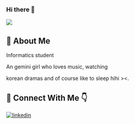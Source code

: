 ### Hi there 👋

<img src="https://awesome-svg.vercel.app/card/card_2?name=ISNAINI%20INTAN%20NUR%20KHISANAH&summary=MAHASISWA%20INFORMATIKA&style=nameColor:RGBA( 119, 136, 153, 1 );summaryColor:RGBA( 119, 136, 153, 1 );backgroundColor:RGBA( 176, 196, 222, 1 );" />

## 🚀 About Me

Informatics student

An gemini girl who loves music, watching

korean dramas and of course like to sleep hihi ><.


## 🔗 Connect With Me 👇
[![linkedin](https://img.shields.io/badge/linkedin-0A66C2?style=for-the-badge&logo=linkedin&logoColor=white)](https://www.linkedin.com/in/isnaini-intan/)

